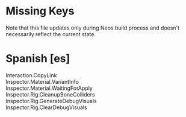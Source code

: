 # Missing Keys
Note that this file updates only during Neos build process and doesn't necessarily reflect the current state.

# Spanish [es]
Interaction.CopyLink  
Inspector.Material.VariantInfo  
Inspector.Material.WaitingForApply  
Inspector.Rig.CleanupBoneColliders  
Inspector.Rig.GenerateDebugVisuals  
Inspector.Rig.ClearDebugVisuals  

